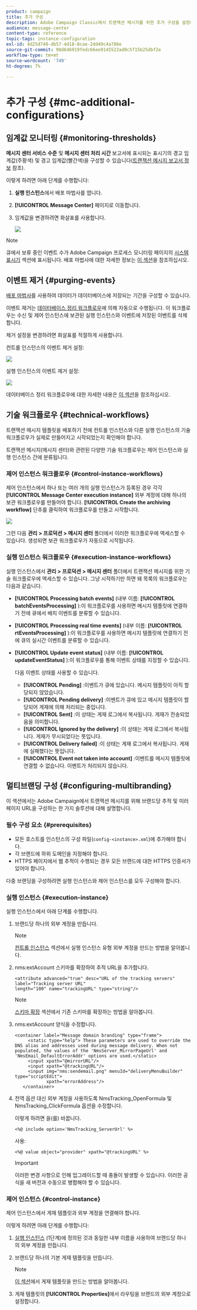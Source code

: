 ```yaml
---
product: campaign
title: 추가 구성
description: Adobe Campaign Classic에서 트랜잭션 메시지를 위한 추가 구성을 설정하는 방법을 알아봅니다.
audience: message-center
content-type: reference
topic-tags: instance-configuration
exl-id: 4d25d740-db57-4d18-8cae-2dd49c4a786e
source-git-commit: 98d646919fedc66ee9145522ad0c5f15b25dbf2e
workflow-type: tm+mt
source-wordcount: '749'
ht-degree: 7%

---
```


# 추가 구성 {#mc-additional-configurations}

## 임계값 모니터링 {#monitoring-thresholds}

**메시지 센터 서비스 수준** 및 **메시지 센터 처리 시간** 보고서에 표시되는 표시기의 경고 임계값(주황색) 및 경고 임계값(빨간색)을 구성할 수 있습니다([트랜잭션 메시지 보고서 정보](../../message-center/using/about-transactional-messaging-reports.md) 참조).

이렇게 하려면 아래 단계를 수행합니다:

1. **실행 인스턴스**&#x200B;에서 배포 마법사를 엽니다.

1. **[!UICONTROL Message Center]** 페이지로 이동합니다.

1. 임계값을 변경하려면 화살표를 사용합니다.

   ![](assets/messagecenter_monitor_events_001.png)

>[!NOTE]
>
>큐에서 보류 중인 이벤트 수가 Adobe Campaign 프로세스 모니터링 페이지의 [시스템 표시기](../../production/using/monitoring-processes.md#system-indicators) 섹션에 표시됩니다. 배포 마법사에 대한 자세한 정보는 [이 섹션](../../installation/using/deploying-an-instance.md#deployment-wizard)을 참조하십시오.

## 이벤트 제거 {#purging-events}

[배포 마법사](../../production/using/database-cleanup-workflow.md#deployment-wizard)를 사용하여 데이터가 데이터베이스에 저장되는 기간을 구성할 수 있습니다.

이벤트 제거는 [데이터베이스 정리 워크플로우](../../production/using/database-cleanup-workflow.md)에 의해 자동으로 수행됩니다. 이 워크플로우는 수신 및 제어 인스턴스에 보관된 실행 인스턴스와 이벤트에 저장된 이벤트를 삭제합니다.

제거 설정을 변경하려면 화살표를 적절하게 사용합니다.

컨트롤 인스턴스의 이벤트 제거 설정:

![](assets/messagecenter_delete_events_001.png)

실행 인스턴스의 이벤트 제거 설정:

![](assets/messagecenter_delete_events_002.png)

데이터베이스 정리 워크플로우에 대한 자세한 내용은 [이 섹션](../../production/using/database-cleanup-workflow.md)을 참조하십시오.


## 기술 워크플로우 {#technical-workflows}

트랜잭션 메시지 템플릿을 배포하기 전에 컨트롤 인스턴스와 다른 실행 인스턴스의 기술 워크플로우가 실제로 만들어지고 시작되었는지 확인해야 합니다.

트랜잭션 메시지(메시지 센터)와 관련된 다양한 기술 워크플로우는 제어 인스턴스와 실행 인스턴스 간에 분류됩니다.

### 제어 인스턴스 워크플로우 {#control-instance-workflows}

제어 인스턴스에서 하나 또는 여러 개의 실행 인스턴스가 등록된 경우 각각 **[!UICONTROL Message Center execution instance]** 외부 계정에 대해 하나의 보관 워크플로우를 만들어야 합니다. **[!UICONTROL Create the archiving workflow]** 단추를 클릭하여 워크플로우를 만들고 시작합니다.

![](assets/messagecenter_archiving_002.png)

그런 다음 **관리 > 프로덕션 > 메시지 센터** 폴더에서 이러한 워크플로우에 액세스할 수 있습니다. 생성되면 보관 워크플로우가 자동으로 시작됩니다.

<!--**Minimal architecture**

Once the control and execution modules are installed on the same instance, you must create the archiving workflow using the deployment wizard. Click the **[!UICONTROL Create the archiving workflow]** button to create and start the workflow.

![](assets/messagecenter_archiving_001.png)-->

### 실행 인스턴스 워크플로우 {#execution-instance-workflows}

실행 인스턴스에서 **관리 > 프로덕션 > 메시지 센터** 폴더에서 트랜잭션 메시지를 위한 기술 워크플로우에 액세스할 수 있습니다. 그냥 시작하기만 하면 돼 목록의 워크플로우는 다음과 같습니다.

* **[!UICONTROL Processing batch events]** (내부 이름: **[!UICONTROL batchEventsProcessing]** ):이 워크플로우를 사용하면 메시지 템플릿에 연결하기 전에 큐에서 배치 이벤트를 분류할 수 있습니다.
* **[!UICONTROL Processing real time events]** (내부 이름: **[!UICONTROL rtEventsProcessing]** ):이 워크플로우를 사용하면 메시지 템플릿에 연결하기 전에 큐의 실시간 이벤트를 분류할 수 있습니다.
* **[!UICONTROL Update event status]** (내부 이름: **[!UICONTROL updateEventStatus]** ):이 워크플로우를 통해 이벤트 상태를 지정할 수 있습니다.

   다음 이벤트 상태를 사용할 수 있습니다.

   * **[!UICONTROL Pending]** :이벤트가 큐에 있습니다. 메시지 템플릿이 아직 할당되지 않았습니다.
   * **[!UICONTROL Pending delivery]** :이벤트가 큐에 있고 메시지 템플릿이 할당되어 게재에 의해 처리되는 중입니다.
   * **[!UICONTROL Sent]** :이 상태는 게재 로그에서 복사됩니다. 게재가 전송되었음을 의미합니다.
   * **[!UICONTROL Ignored by the delivery]** :이 상태는 게재 로그에서 복사됩니다. 게재가 무시되었다는 뜻입니다.
   * **[!UICONTROL Delivery failed]** :이 상태는 게재 로그에서 복사됩니다. 게재에 실패했다는 뜻입니다.
   * **[!UICONTROL Event not taken into account]** :이벤트를 메시지 템플릿에 연결할 수 없습니다. 이벤트가 처리되지 않습니다.

## 멀티브랜딩 구성 {#configuring-multibranding}

이 섹션에서는 Adobe Campaign에서 트랜잭션 메시지를 위해 브랜드당 추적 및 미러 페이지 URL을 구성하는 한 가지 솔루션에 대해 설명합니다.

### 필수 구성 요소 {#prerequisites}

* 모든 호스트를 인스턴스의 구성 파일(`config-<instance>.xml`)에 추가해야 합니다.
* 각 브랜드에 하위 도메인을 지정해야 합니다.
* HTTPS 페이지에서 웹 추적이 수행되는 경우 모든 브랜드에 대한 HTTPS 인증서가 있어야 합니다.

다중 브랜딩을 구성하려면 실행 인스턴스와 제어 인스턴스를 모두 구성해야 합니다.

### 실행 인스턴스 {#execution-instance}

실행 인스턴스에서 아래 단계를 수행합니다.

1. 브랜드당 하나의 외부 계정을 만듭니다.

   >[!NOTE]
   >
   >[컨트롤 인스턴스](../../message-center/using/configuring-instances.md#control-instance) 섹션에서 실행 인스턴스 유형 외부 계정을 만드는 방법을 알아봅니다.

1. nms:extAccount 스키마를 확장하여 추적 URL을 추가합니다.

   ```
   <attribute advanced="true" desc="URL of the tracking servers" label="Tracking server URL"
   length="100" name="trackingURL" type="string"/>
   ```

   >[!NOTE]
   >
   >[스키마 확장](../../configuration/using/extending-a-schema.md) 섹션에서 기존 스키마를 확장하는 방법을 알아봅니다.

1. nms:extAccount 양식을 수정합니다.

   ```
   <container label="Message domain branding" type="frame">
        <static type="help"> These parameters are used to override the DNS alias and addresses used during message delivery. When not populated, the values of the 'NmsServer_MirrorPageUrl' and 'NmsEmail_DefaultErrorAddr' options are used.</static>
        <input xpath="@mirrorURL"/>
        <input xpath="@trackingURL"/>
        <input img="nms:sendemail.png" menuId="deliveryMenuBuilder" type="scriptEdit">
               xpath="errorAddress"/>
      </container>
   ```

1. 전역 옵션 대신 외부 계정을 사용하도록 NmsTracking_OpenFormula 및 NmsTracking_ClickFormula 옵션을 수정합니다.

   이렇게 하려면 을(를) 바꿉니다.

   ```
   <%@ include option='NmsTracking_ServerUrl' %>
   ```

   사용:

   ```
   <%@ value object="provider" xpath="@trackingURL" %>
   ```

   >[!IMPORTANT]
   >
   >이러한 변경 사항으로 인해 업그레이드할 때 충돌이 발생할 수 있습니다. 이러한 공식을 새 버전과 수동으로 병합해야 할 수 있습니다.

### 제어 인스턴스 {#control-instance}

제어 인스턴스에서 게재 템플릿과 외부 계정을 연결해야 합니다.

이렇게 하려면 아래 단계를 수행합니다:

1. [실행 인스턴스](#execution-instance) (1단계)에 정의된 것과 동일한 내부 이름을 사용하여 브랜드당 하나의 외부 계정을 만듭니다.

1. 브랜드당 하나의 기본 게재 템플릿을 만듭니다.

   >[!NOTE]
   >
   >    [이 섹션](../../delivery/using/creating-a-delivery-template.md#creating-a-new-template)에서 게재 템플릿을 만드는 방법을 알아봅니다.

1. 게재 템플릿의 **[!UICONTROL Properties]**&#x200B;에서 라우팅을 브랜드의 외부 계정으로 설정합니다.
